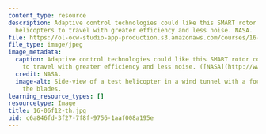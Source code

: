 ```yaml
---
content_type: resource
description: Adaptive control technologies could like this SMART rotor could allow
  helicopters to travel with greater efficiency and less noise. NASA.
file: https://ol-ocw-studio-app-production.s3.amazonaws.com/courses/16-06-principles-of-automatic-control-fall-2012/c6a846fd3f277f8f97561aaf008a195e_16-06f12-th.jpg
file_type: image/jpeg
image_metadata:
  caption: Adaptive control technologies could like this SMART rotor could allow helicopters
    to travel with greater efficiency and less noise. ([NASA](http://www.nasa.gov/topics/aeronautics/features/smart_rotor.html#.UwNvB0JdV6A).)
  credit: NASA.
  image-alt: Side-view of a test helicopter in a wind tunnel with a focus on one of
    the blades.
learning_resource_types: []
resourcetype: Image
title: 16-06f12-th.jpg
uid: c6a846fd-3f27-7f8f-9756-1aaf008a195e
---
```


